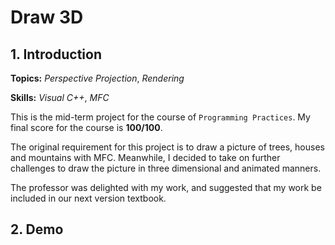 # Draw 3D

## 1. Introduction

**Topics:** _Perspective Projection_, _Rendering_

**Skills:** _Visual C++_, _MFC_

This is the mid-term project for the course of `Programming Practices`. My final score for the course is **100/100**.

The original requirement for this project is to draw a picture of trees, houses and mountains with MFC. Meanwhile, I decided to take on further challenges to draw the picture in three dimensional and animated manners.

The professor was delighted with my work, and suggested that my work be included in our next version textbook.

## 2. Demo
